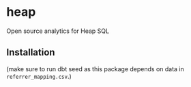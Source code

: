 # heap
Open source analytics for Heap SQL

## Installation

(make sure to run dbt seed as this package depends on data in `referrer_mapping.csv`.)
